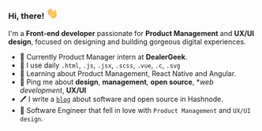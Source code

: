 ### Hi, there! <img src="https://raw.githubusercontent.com/MiguelRAvila/MiguelRAvila/master/img/profile/wave.gif" width="24px">

<!-- <p style="margin: -20px 0 30px">
  <a href="https://www.linkedin.com/in/migueravila/" target="_blank" style='margin-right:0px; margin-top:5px'>
    <img align="center" src="https://github.com/migueravila/migueravila/blob/main/assets/Linkedin.png" alt="linkedin" height="30px" width="30px" />
  </a> 
  &nbsp;
   <a href="https://blog.avila.codes/" target="_blank" style='margin-right:0px; margin-top:5px'>
    <img align="center" src="https://github.com/migueravila/migueravila/blob/main/assets/Blog.png" alt="blog" height="30px"  />
  </a>
  &nbsp;
      <a href="https://avila.codes/" target="_blank" style='margin-right:0px; margin-top:5px'>
    <img align="center" src="https://github.com/migueravila/migueravila/blob/main/assets/Portfolio.png" alt="linkedin" height="30px"  />
  </a>
  &nbsp;
  <a href="https://twitter.com/migueravila" target="_blank" style='margin-top:5px'>
    <img align="center" src="https://github.com/migueravila/migueravila/blob/main/assets/Twitter.png" alt="email" height="30px"/>
  </a>
</p> -->

I'm a **Front-end developer** passionate for **Product Management** and **UX/UI design**, focused on designing and building gorgeous digital experiences.

- 🌟 Currently Product Manager intern at **DealerGeek**.
- 🚀 I use daily `.html`, `.js`, `.jsx`, `.scss`, `.vue`, `.c`, `.svg`
- 🌱 Learning about Product Management, React Native and Angular.
- 💬 Ping me about **design**, **management**, **open source**, **web development*, **UX/UI**
- 🖊️ I write a [`blog`](https://blog.avila.codes/) about software and open source in Hashnode.
- 🍵 Software Engineer that fell in love with `Product Management` and `UX/UI design`.